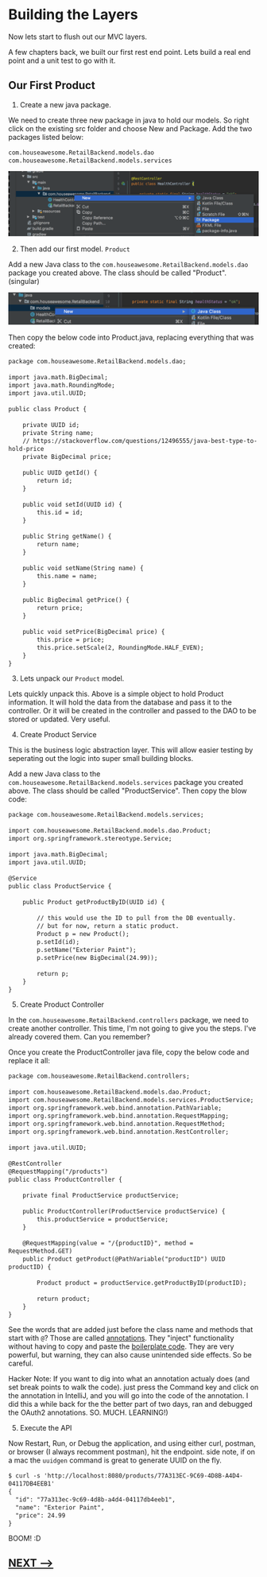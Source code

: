 # Building the Layers

Now lets start to flush out our MVC layers. 

A few chapters back, we built our first rest end point.   Lets build a real end point and a unit test to go with it. 

## Our First Product

1. Create a new java package.  

We need to create three new package in java to hold our models. So right click on the existing src folder and choose New and Package.  Add the two packages listed below:

```
com.houseawesome.RetailBackend.models.dao
com.houseawesome.RetailBackend.models.services
```

![](13-adding-a-package.png)

2. Then add our first model. `Product`

Add a new Java class to the `com.houseawesome.RetailBackend.models.dao` package you created above. The class should be called "Product". (singular)

![](13-add-new-model.png)

Then copy the below code into Product.java, replacing everything that was created:

```
package com.houseawesome.RetailBackend.models.dao;

import java.math.BigDecimal;
import java.math.RoundingMode;
import java.util.UUID;

public class Product {

    private UUID id;
    private String name;
    // https://stackoverflow.com/questions/12496555/java-best-type-to-hold-price
    private BigDecimal price;

    public UUID getId() {
        return id;
    }

    public void setId(UUID id) {
        this.id = id;
    }

    public String getName() {
        return name;
    }

    public void setName(String name) {
        this.name = name;
    }

    public BigDecimal getPrice() {
        return price;
    }

    public void setPrice(BigDecimal price) {
        this.price = price;
        this.price.setScale(2, RoundingMode.HALF_EVEN);
    }
}
```

3. Lets unpack our `Product` model. 

Lets quickly unpack this. Above is a simple object to hold Product information. It will hold the data from the database and pass it to the controller.  Or it will be created in the controller and passed to the DAO to be stored or updated. Very useful. 

4. Create Product Service

This is the business logic abstraction layer. This will allow easier testing by seperating out the logic into super small building blocks. 

Add a new Java class to the `com.houseawesome.RetailBackend.models.services` package you created above. The class should be called "ProductService". Then copy the blow code:

```
package com.houseawesome.RetailBackend.models.services;

import com.houseawesome.RetailBackend.models.dao.Product;
import org.springframework.stereotype.Service;

import java.math.BigDecimal;
import java.util.UUID;

@Service
public class ProductService {

    public Product getProductByID(UUID id) {

        // this would use the ID to pull from the DB eventually.
        // but for now, return a static product. 
        Product p = new Product();
        p.setId(id);
        p.setName("Exterior Paint");
        p.setPrice(new BigDecimal(24.99));

        return p;
    }
}
```


5. Create Product Controller

In the `com.houseawesome.RetailBackend.controllers` package, we need to create another controller.  This time, I'm not going to give you the steps. I've already covered them. Can you remember?

Once you create the ProductController java file, copy the below code and replace it all:

```
package com.houseawesome.RetailBackend.controllers;

import com.houseawesome.RetailBackend.models.dao.Product;
import com.houseawesome.RetailBackend.models.services.ProductService;
import org.springframework.web.bind.annotation.PathVariable;
import org.springframework.web.bind.annotation.RequestMapping;
import org.springframework.web.bind.annotation.RequestMethod;
import org.springframework.web.bind.annotation.RestController;

import java.util.UUID;

@RestController
@RequestMapping("/products")
public class ProductController {

    private final ProductService productService;

    public ProductController(ProductService productService) {
        this.productService = productService;
    }

    @RequestMapping(value = "/{productID}", method = RequestMethod.GET)
    public Product getProduct(@PathVariable("productID") UUID productID) {

        Product product = productService.getProductByID(productID);

        return product;
    }
}
```

See the words that are added just before the class name and methods that start with `@`?  Those are called [annotations](https://en.wikipedia.org/wiki/Java_annotation). They "inject" functionality without having to copy and paste the [boilerplate code](https://en.wikipedia.org/wiki/Boilerplate_code).  They are very powerful, but warning, they can also cause unintended side effects.  So be careful.  

Hacker Note: If you want to dig into what an annotation actualy does (and set break points to walk the code). just press the Command key and click on the annotation in IntelliJ, and you will go into the code of the annotation.  I did this a while back for the the better part of two days, ran and debugged the OAuth2 annotations. SO. MUCH. LEARNING!)

5. Execute the API

Now Restart, Run, or Debug the application, and using either curl, postman, or browser (I always recomment postman), hit the endpoint. side note, if on a mac the `uuidgen` command is great to generate UUID on the fly. 

```
$ curl -s 'http://localhost:8080/products/77A313EC-9C69-4D8B-A4D4-04117DB4EEB1'
{
  "id": "77a313ec-9c69-4d8b-a4d4-04117db4eeb1",
  "name": "Exterior Paint",
  "price": 24.99
}
```

BOOM! :D 

## [NEXT -->](14-unit-testing.md)